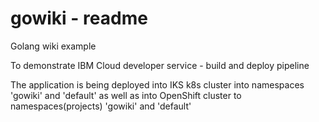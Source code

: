 # gowiki - readme
Golang wiki example

To demonstrate IBM Cloud developer service - build and deploy pipeline

The application is being deployed into IKS k8s cluster into namespaces 'gowiki' and 'default' as well as into OpenShift cluster to namespaces(projects) 'gowiki' and 'default'
